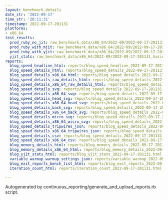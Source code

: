 ```yaml
---
layout: benchmark_details
date_str: '2022-09-17'
time_str: '20:11:31'
timestamp: 2022-09-17-201131
platforms:
- x86_64
test_results:
  prod_ruby_no_jit: raw_benchmark_data/x86_64/2022-09/2022-09-17-201131_basic_benchmark_prod_ruby_no_jit.json
  prod_ruby_with_mjit: raw_benchmark_data/x86_64/2022-09/2022-09-17-201131_basic_benchmark_prod_ruby_with_mjit.json
  prod_ruby_with_yjit: raw_benchmark_data/x86_64/2022-09/2022-09-17-201131_basic_benchmark_prod_ruby_with_yjit.json
  yjit_stats: raw_benchmark_data/x86_64/2022-09/2022-09-17-201131_basic_benchmark_yjit_stats.json
reports:
  blog_speed_headline_html: reports/blog_speed_headline_2022-09-17-201131.html
  blog_speed_details_html: reports/blog_speed_details_2022-09-17-201131.html
  blog_speed_details_x86_64_html: reports/blog_speed_details_2022-09-17-201131.x86_64.html
  blog_speed_details_raw_details_html: reports/blog_speed_details_2022-09-17-201131.raw_details.html
  blog_speed_details_x86_64_raw_details_html: reports/blog_speed_details_2022-09-17-201131.x86_64.raw_details.html
  blog_speed_details_svg: reports/blog_speed_details_2022-09-17-201131.svg
  blog_speed_details_x86_64_svg: reports/blog_speed_details_2022-09-17-201131.x86_64.svg
  blog_speed_details_head_svg: reports/blog_speed_details_2022-09-17-201131.head.svg
  blog_speed_details_x86_64_head_svg: reports/blog_speed_details_2022-09-17-201131.x86_64.head.svg
  blog_speed_details_back_svg: reports/blog_speed_details_2022-09-17-201131.back.svg
  blog_speed_details_x86_64_back_svg: reports/blog_speed_details_2022-09-17-201131.x86_64.back.svg
  blog_speed_details_micro_svg: reports/blog_speed_details_2022-09-17-201131.micro.svg
  blog_speed_details_x86_64_micro_svg: reports/blog_speed_details_2022-09-17-201131.x86_64.micro.svg
  blog_speed_details_tripwires_json: reports/blog_speed_details_2022-09-17-201131.tripwires.json
  blog_speed_details_x86_64_tripwires_json: reports/blog_speed_details_2022-09-17-201131.x86_64.tripwires.json
  blog_speed_details_csv: reports/blog_speed_details_2022-09-17-201131.csv
  blog_speed_details_x86_64_csv: reports/blog_speed_details_2022-09-17-201131.x86_64.csv
  blog_memory_details_html: reports/blog_memory_details_2022-09-17-201131.html
  blog_memory_details_x86_64_html: reports/blog_memory_details_2022-09-17-201131.x86_64.html
  blog_yjit_stats_html: reports/blog_yjit_stats_2022-09-17-201131.html
  variable_warmup_warmup_settings_json: reports/variable_warmup_2022-09-17-201131.warmup_settings.json
  blog_exit_reports_bench_list_html: reports/blog_exit_reports_2022-09-17-201131.bench_list.html
  iteration_count_html: reports/iteration_count_2022-09-17-201131.html

---
```

Autogenerated by continuous_reporting/generate_and_upload_reports.rb script.
